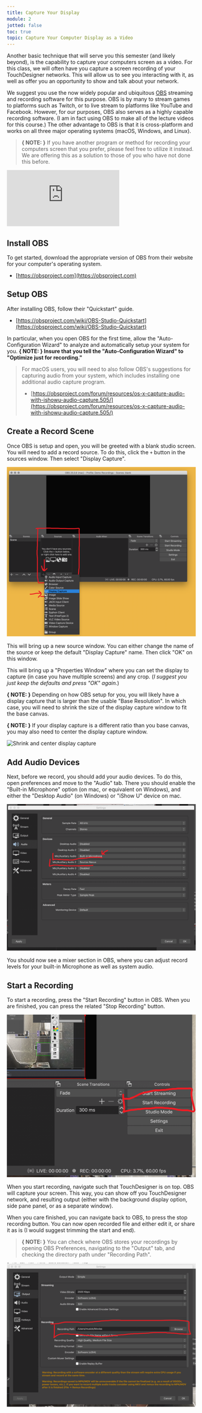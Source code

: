 ```yaml
---
title: Capture Your Display
module: 2
jotted: false
toc: true
topic: Capture Your Computer Display as a Video
---
```


Another basic technique that will serve you this semester (and likely beyond), is the capability to capture your computers screen as a video. For this class, we will often have you capture a screen recording of your TouchDesigner networks. This will allow us to see you interacting with it, as well as offer you an opportunity to show and talk about your network.

We suggest you use the now widely popular and ubiquitous [OBS](https://obsproject.com) streaming and recording software for this purpose. OBS is by many to stream games to platforms such as Twitch, or to live stream to platforms like YouTube and Facebook. However, for our purposes, OBS also serves as a highly capable recording software. (I am in fact using OBS to make all of the lecture videos for this course.) The other advantage to OBS is that it is cross-platform and works on all three major operating systems (macOS, Windows, and Linux).

> **{ NOTE: }** If you have another program or method for recording your computers screen that you prefer, please feel free to utilize it instead. We are offering this as a solution to those of you who have not done this before.

<div class="embed-responsive embed-responsive-16by9"><iframe class="embed-responsive-item" src="https://www.youtube.com/embed/VVGLYxcBYfg" frameborder="0" allow="accelerometer; autoplay; encrypted-media; gyroscope; picture-in-picture" allowfullscreen></iframe></div>

## Install OBS

To get started, download the appropriate version of OBS from their website for your computer's operating system.

- [https://obsproject.com](https://obsproject.com)

## Setup OBS

After installing OBS, follow their "Quickstart" guide.

- [https://obsproject.com/wiki/OBS-Studio-Quickstart](https://obsproject.com/wiki/OBS-Studio-Quickstart)

In particular, when you open OBS for the first time, allow the "Auto-Configuration Wizard" to analyze and automatically setup your system for you. **{ NOTE: } Insure that you tell the "Auto-Configuration Wizard" to "Optimize just for recording."**

> For macOS users, you will need to also follow OBS's suggestions for capturing audio from your system, which includes installing one additional audio capture program.
>
> - [https://obsproject.com/forum/resources/os-x-capture-audio-with-ishowu-audio-capture.505/](https://obsproject.com/forum/resources/os-x-capture-audio-with-ishowu-audio-capture.505/)

## Create a Record Scene

Once OBS is setup and open, you will be greeted with a blank studio screen. You will need to add a record source. To do this, click the `+` button in the sources window. Then select "Display Capture".

![Create a display capture source](../imgs/displayCaptureSource.png "Create a display capture source")

This will bring up a new source window. You can either change the name of the source or keep the default "Display Capture" name. Then click "OK" on this window.

This will bring up a "Properties Window" where you can set the display to capture (in case you have multiple screens) and any crop. (_I suggest you just keep the defaults and press "OK" again._)

**{ NOTE: }** Depending on how OBS setup for you, you will likely have a display capture that is larger than the usable "Base Resolution". In which case, you will need to shrink the size of the display capture window to fit the base canvas.

**{ NOTE: }** If your display capture is a different ratio than you base canvas, you may also need to center the display capture window.

![Shrink and center display capture](../imgs/fitToCanvas.gif "Shrink and center display capture")

## Add Audio Devices

Next, before we record, you should add your audio devices. To do this, open preferences and move to the "Audio" tab. There you should enable the "Built-in Microphone" option (on mac, or equivalent on Windows), and either the "Desktop Audio" (on Windows) or "iShow U" device on mac.

![Audio Preferences in OBS](../imgs/audioPref.png "Audio Preferences in OBS")

You should now see a mixer section in OBS, where you can adjust record levels for your built-in Microphone as well as system audio.

## Start a Recording

To start a recording, press the "Start Recording" button in OBS. When you are finished, you can press the related "Stop Recording" button.

![Recording button in OBS](../imgs/recordButton.png "Recording button in OBS")

When you start recording, navigate such that TouchDesigner is on top. OBS will capture your screen. This way, you can show off you TouchDesigner network, and resulting output (either with the background display option, side pane panel, or as a separate window).

When you care finished, you can navigate back to OBS, to press the stop recording button. You can now open recorded file and either edit it, or share it as is (I would suggest trimming the start and end).

> **{ NOTE: }** You can check where OBS stores your recordings by opening OBS Preferences, navigating to the "Output" tab, and checking the directory path under "Recording Path".

![Recording path in OBS](../imgs/recordingPath.png "Recording path in OBS")
